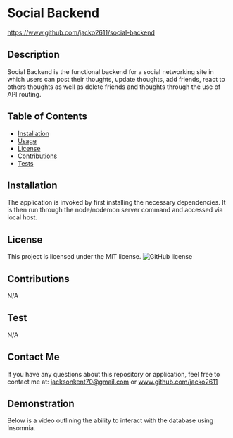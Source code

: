 # Social Backend

https://www.github.com/jacko2611/social-backend
## Description
Social Backend is the functional backend for a social networking site in which users can post their thoughts, update thoughts, add friends, react to others thoughts as well as delete friends and thoughts through the use of API routing.
## Table of Contents
* [Installation](#installation)
* [Usage](#usage)
* [License](#license)
* [Contributions](#contribution)
* [Tests](#testing)
## Installation
The application is invoked by first installing the necessary dependencies. It is then run through the node/nodemon server command and accessed via local host.
## License
This project is licensed under the MIT license.
![GitHub license](https://img.shields.io/badge/license-MIT-blue.svg)
## Contributions
N/A
## Test
N/A
## Contact Me
If you have any questions about this repository or application, feel free to contact me at:
jacksonkent70@gmail.com or www.github.com/jacko2611
## Demonstration
Below is a video outlining the ability to interact with the database using Insomnia.
